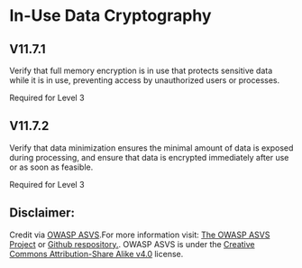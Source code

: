 #  In-Use Data Cryptography
## V11.7.1

Verify that full memory encryption is in use that protects sensitive data while it is in use, preventing access by unauthorized users or processes.

Required for Level 3

## V11.7.2

Verify that data minimization ensures the minimal amount of data is exposed during processing, and ensure that data is encrypted immediately after use or as soon as feasible.

Required for Level 3

## Disclaimer:

Credit via [OWASP ASVS](https://owasp.org/www-project-application-security-verification-standard/).For more information visit: [The OWASP ASVS Project](https://owasp.org/www-project-application-security-verification-standard/) or [Github respository.](https://github.com/OWASP/ASVS). OWASP ASVS is under the [Creative Commons Attribution-Share Alike v4.0](https://github.com/OWASP/ASVS/blob/v5.0.0/LICENSE.md) license.

